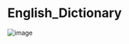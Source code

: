 # English_Dictionary

![image](https://github.com/Sumit92Mandal/English_Dictionary/assets/65815932/653ebe8f-d2b9-4277-a71a-bc601851a348)
